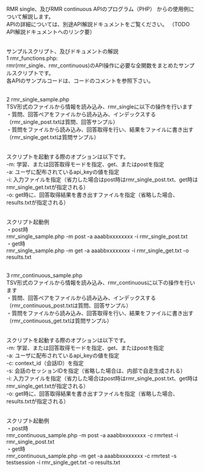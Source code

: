 RMR single、及びRMR continuous APIのプログラム（PHP）
からの使用例について解説します。<br/>
APIの詳細については、別途API解説ドキュメントをご覧ください。
（TODO　API解説ドキュメントへのリンク要）<br/><br/>

サンプルスクリプト、及びドキュメントの解説<br/>
1 rmr_functions.php: <br/>
rmr(rmr_single、rmr_continuous)のAPI操作に必要な全関数をまとめたサンプルスクリプトです。<br/>
各APIのサンプルコードは、コードのコメントを参照下さい。<br/><br/>

2 rmr_single_sample.php<br/>
TSV形式のファイルから情報を読み込み、rmr_singleに以下の操作を行います<br/>
・質問、回答ペアをファイルから読み込み、インデックスする（rmr_single_post.txtは質問、回答サンプル）<br/>
・質問をファイルから読み込み、回答取得を行い、結果をファイルに書き出す（rmr_single_get.txtは質問サンプル）<br/><br/>

スクリプトを起動する際のオプションは以下です。<br/>
-m: 学習、または回答取得モードを指定、get、またはpostを指定<br/>
-a: ユーザに配布されているapi_keyの値を指定<br/>
-i: 入力ファイルを指定（省力した場合はpost時はrmr_single_post.txt、get時はrmr_single_get.txtが指定される）<br/>
-o: get時に、回答取得結果を書き出すファイルを指定（省略した場合、results.txtが指定される）<br/><br/>

スクリプト起動例<br/>
・post時<br/>
rmr_single_sample.php -m post -a aaabbxxxxxxxx -i rmr_single_post.txt<br/>
・get時<br/>
rmr_single_sample.php -m get -a aaabbxxxxxxxx -i rmr_single_get.txt -o results.txt<br/><br/>

3 rmr_continuous_sample.php<br/>
TSV形式のファイルから情報を読み込み、rmr_continuousに以下の操作を行います<br/>
・質問、回答ペアをファイルから読み込み、インデックスする（rmr_continuous_post.txtは質問、回答サンプル）<br/>
・質問をファイルから読み込み、回答取得を行い、結果をファイルに書き出す（rmr_continuous_get.txtは質問サンプル）<br/><br/>

スクリプトを起動する際のオプションは以下です。<br/>
-m: 学習、または回答取得モードを指定、get、またはpostを指定<br/>
-a: ユーザに配布されているapi_keyの値を指定<br/>
-c: context_id（会話ID）を指定<br/>
-s: 会話のセッションIDを指定（省略した場合は、内部で自走生成される）<br/>
-i: 入力ファイルを指定（省力した場合はpost時はrmr_single_post.txt、get時はrmr_single_get.txtが指定される）<br/>
-o: get時に、回答取得結果を書き出すファイルを指定（省略した場合、results.txtが指定される）<br/><br/>

スクリプト起動例<br/>
・post時<br/>
rmr_continuous_sample.php -m post -a aaabbxxxxxxxx -c rmrtest -i rmr_single_post.txt<br/>
・get時<br/>
rmr_continuous_sample.php -m get -a aaabbxxxxxxxx -c rmrtest -s testsession -i rmr_single_get.txt -o results.txt
